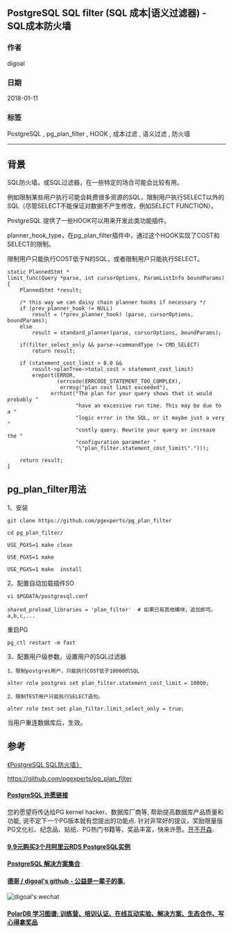 ## PostgreSQL SQL filter (SQL 成本|语义过滤器) - SQL成本防火墙 
                                                
### 作者                                                   
digoal                                           
                                            
### 日期                                                                                                               
2018-01-11                                         
                                               
### 标签                                            
PostgreSQL , pg_plan_filter , HOOK , 成本过滤 , 语义过滤 , 防火墙      
                                                                                                                  
----                                                                                                            
                                                                                                                     
## 背景          
SQL防火墙，或SQL过滤器，在一些特定的场合可能会比较有用。  
  
例如限制某些用户执行可能会耗费很多资源的SQL，限制用户执行SELECT以外的SQL（尽管SELECT不能保证对数据不产生修改，例如SELECT FUNCTION）。  
  
PostgreSQL 提供了一些HOOK可以用来开发此类功能插件。  
  
planner_hook_type，在pg_plan_filter插件中，通过这个HOOK实现了COST和SELECT的限制。  
  
限制用户只能执行COST低于N的SQL，或者限制用户只能执行SELECT。  
  
```  
static PlannedStmt *  
limit_func(Query *parse, int cursorOptions, ParamListInfo boundParams)  
{  
	PlannedStmt *result;  
  
	/* this way we can daisy chain planner hooks if necessary */  
	if (prev_planner_hook != NULL)  
		result = (*prev_planner_hook) (parse, cursorOptions, boundParams);  
	else  
		result = standard_planner(parse, cursorOptions, boundParams);  
  
    if(filter_select_only && parse->commandType != CMD_SELECT)  
		return result;  
  
	if (statement_cost_limit > 0.0 &&  
		result->planTree->total_cost > statement_cost_limit)  
		ereport(ERROR,  
				(errcode(ERRCODE_STATEMENT_TOO_COMPLEX),  
				 errmsg("plan cost limit exceeded"),  
			  errhint("The plan for your query shows that it would probably "  
					  "have an excessive run time. This may be due to a "  
					  "logic error in the SQL, or it maybe just a very "  
					  "costly query. Rewrite your query or increase the "  
					  "configuration parameter "  
					  "\"plan_filter.statement_cost_limit\".")));  
  
	return result;  
}  
```  
  
## pg_plan_filter用法  
1、安装  
  
```  
git clone https://github.com/pgexperts/pg_plan_filter  
  
cd pg_plan_filter/  
  
USE_PGXS=1 make clean  
  
USE_PGXS=1 make   
  
USE_PGXS=1 make  install  
```  
  
2、配置自动加载插件SO  
  
```  
vi $PGDATA/postgresql.conf  
  
shared_preload_libraries = 'plan_filter'  # 如果已有其他模块，追加即可。 a,b,c,...  
```  
  
重启PG  
  
```  
pg_ctl restart -m fast  
```  
  
3、配置用户级参数，设置用户的SQL过滤器  
  
```  
1、限制postgres用户，只能执行COST低于10000的SQL  
  
alter role postgres set plan_filter.statement_cost_limit = 10000;  
  
2、限制TEST用户只能执行SELECT语句。  
  
alter role test set plan_filter.limit_select_only = true;  
```  
  
当用户重连数据库后，生效。  
  
## 参考  
[《PostgreSQL SQL防火墙》](../201708/20170807_02.md)    
  
https://github.com/pgexperts/pg_plan_filter  
  
  
  
  
  
  
  
  
  
  
  
  
  
  
  
  
  
  
  
  
  
  
  
  
  
  
  
  
  
  
  
  
  
  
  
  
  
  
  
  
  
  
  
  
  
  
  
  
  
  
  
  
  
  
  
  
  
  
  
  
  
  
  
  
  
  
  
  
  
  
  
  
  
#### [PostgreSQL 许愿链接](https://github.com/digoal/blog/issues/76 "269ac3d1c492e938c0191101c7238216")
您的愿望将传达给PG kernel hacker、数据库厂商等, 帮助提高数据库产品质量和功能, 说不定下一个PG版本就有您提出的功能点. 针对非常好的提议，奖励限量版PG文化衫、纪念品、贴纸、PG热门书籍等，奖品丰富，快来许愿。[开不开森](https://github.com/digoal/blog/issues/76 "269ac3d1c492e938c0191101c7238216").  
  
  
#### [9.9元购买3个月阿里云RDS PostgreSQL实例](https://www.aliyun.com/database/postgresqlactivity "57258f76c37864c6e6d23383d05714ea")
  
  
#### [PostgreSQL 解决方案集合](https://yq.aliyun.com/topic/118 "40cff096e9ed7122c512b35d8561d9c8")
  
  
#### [德哥 / digoal's github - 公益是一辈子的事.](https://github.com/digoal/blog/blob/master/README.md "22709685feb7cab07d30f30387f0a9ae")
  
  
![digoal's wechat](../pic/digoal_weixin.jpg "f7ad92eeba24523fd47a6e1a0e691b59")
  
  
#### [PolarDB 学习图谱: 训练营、培训认证、在线互动实验、解决方案、生态合作、写心得拿奖品](https://www.aliyun.com/database/openpolardb/activity "8642f60e04ed0c814bf9cb9677976bd4")
  
